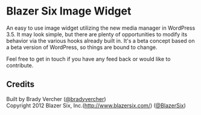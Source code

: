 # Blazer Six Image Widget #

An easy to use image widget utilizing the new media manager in WordPress 3.5. It may look simple, but there are plenty of opportunities to modify its behavior via the various hooks already built in. It's a beta concept based on a beta version of WordPress, so things are bound to change.

Feel free to get in touch if you have any feed back or would like to contribute.

## Credits ##

Built by Brady Vercher ([@bradyvercher](http://twitter.com/bradyvercher))  
Copyright 2012  Blazer Six, Inc.(http://www.blazersix.com/) ([@BlazerSix](http://twitter.com/BlazerSix))